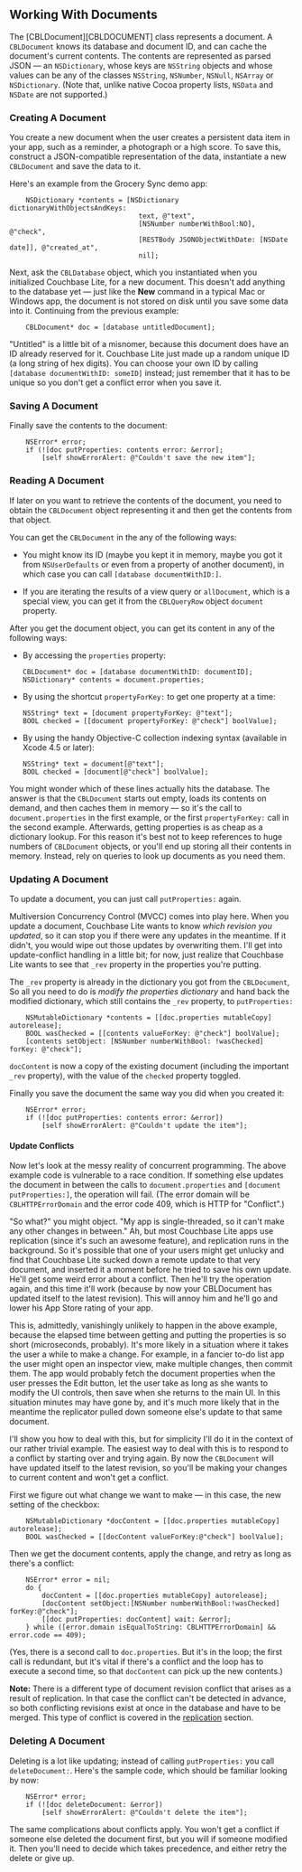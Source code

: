 ## Working With Documents

The [CBLDocument][CBLDOCUMENT] class represents a document. A `CBLDocument` knows its database and document ID, and can cache the document's current contents. The contents are represented as parsed JSON &mdash; an `NSDictionary`, whose keys are `NSString` objects and whose values can be any of the classes `NSString`, `NSNumber`, `NSNull`, `NSArray` or `NSDictionary`. (Note that, unlike native Cocoa property lists, `NSData` and `NSDate` are not supported.)

### Creating A Document

You create a new document when the user creates a persistent data item in your app, such as a reminder, a photograph or a high score. To save this, construct a JSON-compatible representation of the data, instantiate a new `CBLDocument` and save the data to it.

Here's an example from the Grocery Sync demo app:

```
	NSDictionary *contents = [NSDictionary dictionaryWithObjectsAndKeys:
								text, @"text",
                                [NSNumber numberWithBool:NO], @"check",
                                [RESTBody JSONObjectWithDate: [NSDate date]], @"created_at",
                                nil];
```

Next, ask the `CBLDatabase` object, which you instantiated when you initialized Couchbase Lite, for a new document. This doesn't add anything to the database yet &mdash; just like the **New** command in a typical Mac or Windows app, the document is not stored on disk until you save some data into it. Continuing from the previous example:

```
    CBLDocument* doc = [database untitledDocument];
```

"Untitled" is a little bit of a misnomer, because this document does have an ID already reserved for it. Couchbase Lite just made up a random unique ID (a long string of hex digits). You can choose your own ID by calling `[database documentWithID: someID]` instead; just remember that it has to be unique so you don't get a conflict error when you save it.

### Saving A Document

Finally save the contents to the document:

```
    NSError* error;
    if (![doc putProperties: contents error: &error];
        [self showErrorAlert: @"Couldn't save the new item"];
```

### Reading A Document

If later on you want to retrieve the contents of the document, you need to obtain the `CBLDocument` object representing it and then get the contents from that object.

You can get the `CBLDocument` in the any of the following ways:

 * You might know its ID (maybe you kept it in memory, maybe you got it from `NSUserDefaults` or even from a property of another document), in which case you can call `[database documentWithID:]`.
 
* If you are iterating the results of a view query or `allDocument`, which is a special view, you can get it from the `CBLQueryRow` object `document` property.

After you get the document object, you can get its content in any of the following ways:

* By accessing the `properties` property:

    ```
	CBLDocument* doc = [database documentWithID: documentID];
	NSDictionary* contents = document.properties;
    ```

* By using the shortcut `propertyForKey:` to get one property at a time:

    ```
	NSString* text = [document propertyForKey: @"text"];
	BOOL checked = [[document propertyForKey: @"check"] boolValue];
    ```

* By using the handy Objective-C collection indexing syntax (available in Xcode 4.5 or later):
    
    ```
	NSString* text = document[@"text"];
	BOOL checked = [document[@"check"] boolValue];
    ```

You might wonder which of these lines actually hits the database. The answer is that the `CBLDocument` starts out empty, loads its contents on demand, and then caches them in memory &mdash; so it's the call to `document.properties` in the first example, or the first `propertyForKey:` call in the second example. Afterwards, getting properties is as cheap as a dictionary lookup. For this reason it's best not to keep references to huge numbers of `CBLDocument` objects, or you'll end up storing all their contents in memory. Instead, rely on queries to look up documents as you need them.

### Updating A Document

To update a document, you can just call `putProperties:` again.

Multiversion Concurrency Control (MVCC) comes into play here. When you update a document, Couchbase Lite wants to know _which revision you updated_, so it can stop you if there were any updates in the meantime. If it didn't, you would wipe out those updates by overwriting them. I'll get into update-conflict handling in a little bit; for now, just realize that Couchbase Lite wants to see that `_rev` property in the properties you're putting.

The `_rev` property is already in the dictionary you got from the `CBLDocument`, So all you need to do is _modify the properties dictionary_ and hand back the modified dictionary, which still contains the `_rev` property, to `putProperties:`

```
    NSMutableDictionary *contents = [[doc.properties mutableCopy] autorelease];
    BOOL wasChecked = [[contents valueForKey: @"check"] boolValue];
    [contents setObject: [NSNumber numberWithBool: !wasChecked] forKey: @"check"];
```

`docContent` is now a copy of the existing document (including the important `_rev` property), with the value of the `checked` property toggled.

Finally you save the document the same way you did when you created it:

```
    NSError* error;
    if (![doc putProperties: contents error: &error])
        [self showErrorAlert: @"Couldn't update the item"];
```

#### Update Conflicts

Now let's look at the messy reality of concurrent programming. The above example code is vulnerable to a race condition. If something else updates the document in between the calls to `document.properties` and `[document putProperties:]`, the operation will fail. (The error domain will be `CBLHTTPErrorDomain` and the error code 409, which is HTTP for "Conflict".)

"So what?" you might object. "My app is single-threaded, so it can't make any other changes in between." Ah, but most Couchbase Lite apps use replication (since it's such an awesome feature), and replication runs in the background. So it's possible that one of your users might get unlucky and find that Couchbase Lite sucked down a remote update to that very document, and inserted it a moment before he tried to save his own update. He'll get some weird error about a conflict. Then he'll try the operation again, and this time it'll work (because by now your CBLDocument has updated itself to the latest revision). This will annoy him and he'll go and lower his App Store rating of your app.

This is, admittedly, vanishingly unlikely to happen in the above example, because the elapsed time between getting and putting the properties is so short (microseconds, probably). It's more likely in a situation where it takes the user a while to make a change. For example, in a fancier to-do list app the user might open an inspector view, make multiple changes, then commit them. The app would probably fetch the document properties when the user presses the Edit button, let the user take as long as she wants to modify the UI controls, then save when she returns to the main UI. In this situation minutes may have gone by, and it's much more likely that in the meantime the replicator pulled down someone else's update to that same document.

I'll show you how to deal with this, but for simplicity I'll do it in the context of our rather trivial example. The easiest way to deal with this is to respond to a conflict by starting over and trying again. By now the `CBLDocument` will have updated itself to the latest revision, so you'll be making your changes to current content and won't get a conflict.

First we figure out what change we want to make &mdash; in this case, the new setting of the checkbox:

```
    NSMutableDictionary *docContent = [[doc.properties mutableCopy] autorelease];
    BOOL wasChecked = [[docContent valueForKey:@"check"] boolValue];
```

Then we get the document contents, apply the change, and retry as long as there's a conflict:

```
    NSError* error = nil;
    do {
        docContent = [[doc.properties mutableCopy] autorelease];
        [docContent setObject:[NSNumber numberWithBool:!wasChecked] forKey:@"check"];
        [[doc putProperties: docContent] wait: &error];
    } while ([error.domain isEqualToString: CBLHTTPErrorDomain] && error.code == 409);
```

(Yes, there is a second call to `doc.properties`. But it's in the loop; the first call is redundant, but it's vital if there's a conflict and the loop has to execute a second time, so that `docContent` can pick up the new contents.)

**Note:** There is a different type of document revision conflict that arises as a result of replication. In that case the conflict can't be detected in advance, so both conflicting revisions exist at once in the database and have to be merged. This type of conflict is covered in the [replication](#working-with-replication) section.

### Deleting A Document

Deleting is a lot like updating; instead of calling `putProperties:` you call `deleteDocument:`. Here's the sample code, which should be familiar looking by now:

```
    NSError* error;
    if (![doc deleteDocument: &error])
        [self showErrorAlert: @"Couldn't delete the item"];
```

The same complications about conflicts apply. You won't get a conflict if someone else deleted the document first, but you will if someone modified it. Then you'll need to decide which takes precedence, and either retry the delete or give up.
